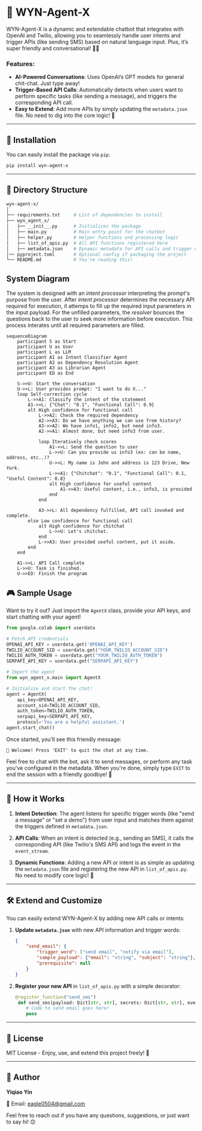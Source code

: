 # 🌟 WYN-Agent-X

WYN-Agent-X is a dynamic and extendable chatbot that integrates with OpenAI and Twilio, allowing you to seamlessly handle user intents and trigger APIs (like sending SMS) based on natural language input. Plus, it’s super friendly and conversational! 🤖💬

### Features:
- **AI-Powered Conversations**: Uses OpenAI’s GPT models for general chit-chat. Just type away!
- **Trigger-Based API Calls**: Automatically detects when users want to perform specific tasks (like sending a message), and triggers the corresponding API call.
- **Easy to Extend**: Add more APIs by simply updating the `metadata.json` file. No need to dig into the core logic! 🌱

---

## 🚀 Installation

You can easily install the package via `pip`:

```bash
pip install wyn-agent-x
```

---

## 📂 Directory Structure

```bash
wyn-agent-x/
│
├── requirements.txt     # List of dependencies to install
├── wyn_agent_x/
│   ├── __init__.py      # Initializes the package
│   ├── main.py          # Main entry point for the chatbot
│   ├── helper.py        # Helper functions and processing logic
│   ├── list_of_apis.py  # All API functions registered here
│   ├── metadata.json    # Dynamic metadata for API calls and trigger words
│── pyproject.toml       # Optional config if packaging the project
└── README.md            # You're reading this!
```

## System Diagram

The system is designed with an *intent processor* interpreting the prompt's purpose from the user. After *intent processor* determines the necessary API required for execution, it attemps to fill up the required input parameters in the input payload. For the unfilled parameters, the *resolver* bounces the questions back to the user to seek more information before execution. This process interates until all required parameters are filled. 

```mermaid
sequenceDiagram
    participant S as Start
    participant U as User
    participant L as LLM
    participant A1 as Intent Classifier Agent
    participant A2 as Dependency Resolution Agent
    participant A3 as Librarian Agent
    participant ED as End

    S->>U: Start the conversation
    U->>L: User provides prompt: "I want to do X..."
    loop Self-correction cycle
        L->>A1: Classify the intent of the statement
        A1->>L: {"Chat": "0.1", "Functional Call": 0.9}
        alt High confidence for functional call
            L->>A2: Check the required dependency
            A2->>A3: Do we have anything we can use from history?
            A3->>A2: We have info1, info2, but need info3.
            A2->>A1: Almost done, but need info3 from user.

            loop Iteratively check scores
                A1->>L: Send the question to user
                L->>U: Can you provide us info3 (ex: can be name, address, etc..)?
                U->>L: My name is John and address is 123 Drive, New York.
                L->>A1: {"Chitchat": "0.1", "Functional Call": 0.1, "Useful Content": 0.8}
                alt High confidence for useful content
                    A1->>A3: Useful content, i.e., info3, is provided
                end
            end

            A3->>L: All dependency fulfilled, API call invoked and complete.
        else Low confidence for functional call
            alt High confidence for chitchat
                L->>U: Let's chitchat.
            end
            L->>A3: User provided useful content, put it aside.
        end
    end

    A1->>L: API Call complete
    L->>U: Task is finished.
    U->>ED: Finish the program
```

## 🎮 Sample Usage

Want to try it out? Just import the `AgentX` class, provide your API keys, and start chatting with your agent!

```python
from google.colab import userdata

# Fetch API credentials
OPENAI_API_KEY = userdata.get('OPENAI_API_KEY')
TWILIO_ACCOUNT_SID = userdata.get("YOUR_TWILIO_ACCOUNT_SID")
TWILIO_AUTH_TOKEN = userdata.get("YOUR_TWILIO_AUTH_TOKEN")
SERPAPI_API_KEY = userdata.get("SERPAPI_API_KEY")

# Import the agent
from wyn_agent_x.main import AgentX

# Initialize and start the chat!
agent = AgentX(
    api_key=OPENAI_API_KEY,
    account_sid=TWILIO_ACCOUNT_SID,
    auth_token=TWILIO_AUTH_TOKEN,
    serpapi_key=SERPAPI_API_KEY,
    protocol='You are a helpful assistant.')
agent.start_chat()
```

Once started, you'll see this friendly message:
```
👋 Welcome! Press 'EXIT' to quit the chat at any time.
```

Feel free to chat with the bot, ask it to send messages, or perform any task you've configured in the metadata. When you're done, simply type `EXIT` to end the session with a friendly goodbye! 👋

---

## 📖 How it Works

1. **Intent Detection**: The agent listens for specific trigger words (like "send a message" or "set a demo") from user input and matches them against the triggers defined in `metadata.json`.
   
2. **API Calls**: When an intent is detected (e.g., sending an SMS), it calls the corresponding API (like Twilio's SMS API) and logs the event in the `event_stream`.

3. **Dynamic Functions**: Adding a new API or intent is as simple as updating the `metadata.json` file and registering the new API in `list_of_apis.py`. No need to modify core logic! 🚀

---

## 🛠️ Extend and Customize

You can easily extend WYN-Agent-X by adding new API calls or intents:

1. **Update `metadata.json`** with new API information and trigger words:
   ```json
   {
       "send_email": {
           "trigger_word": ["send email", "notify via email"],
           "sample_payload": {"email": "string", "subject": "string"},
           "prerequisite": null
       }
   }
   ```

2. **Register your new API** in `list_of_apis.py` with a simple decorator:
   ```python
   @register_function("send_sms")
    def send_sms(payload: Dict[str, str], secrets: Dict[str, str], event_stream: list) -> Dict[str, Any]:
       # Code to send email goes here!
       pass
   ```

---

## 📜 License

MIT License - Enjoy, use, and extend this project freely! 🥳

---

## 👤 Author

**Yiqiao Yin**

📧 Email: eagle0504@gmail.com

Feel free to reach out if you have any questions, suggestions, or just want to say hi! 😊
